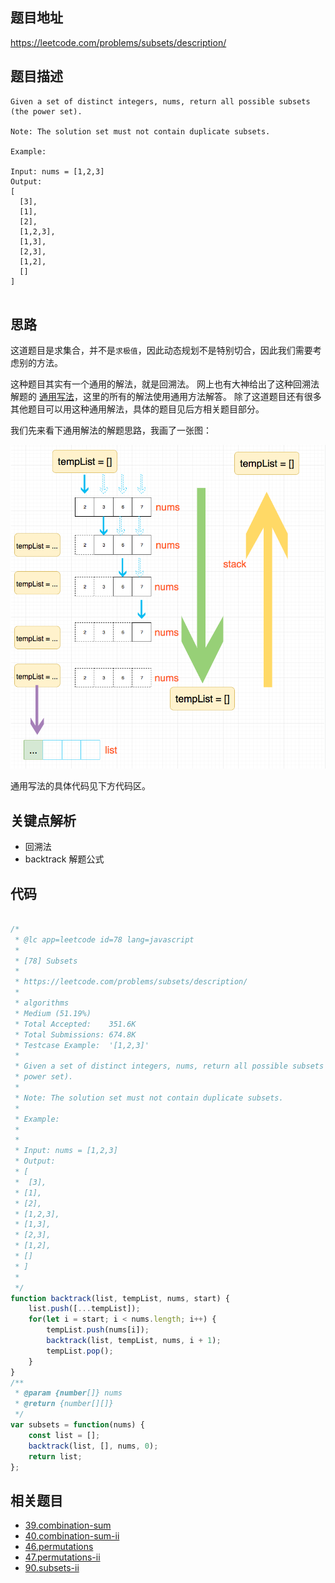 
## 题目地址
https://leetcode.com/problems/subsets/description/

## 题目描述
```
Given a set of distinct integers, nums, return all possible subsets (the power set).

Note: The solution set must not contain duplicate subsets.

Example:

Input: nums = [1,2,3]
Output:
[
  [3],
  [1],
  [2],
  [1,2,3],
  [1,3],
  [2,3],
  [1,2],
  []
]


```

## 思路

这道题目是求集合，并不是`求极值`，因此动态规划不是特别切合，因此我们需要考虑别的方法。

这种题目其实有一个通用的解法，就是回溯法。
网上也有大神给出了这种回溯法解题的
[通用写法](https://leetcode.com/problems/combination-sum/discuss/16502/A-general-approach-to-backtracking-questions-in-Java-(Subsets-Permutations-Combination-Sum-Palindrome-Partitioning))，这里的所有的解法使用通用方法解答。
除了这道题目还有很多其他题目可以用这种通用解法，具体的题目见后方相关题目部分。

我们先来看下通用解法的解题思路，我画了一张图：

![backtrack](../assets/problems/backtrack.png)

通用写法的具体代码见下方代码区。

## 关键点解析

- 回溯法
- backtrack 解题公式


## 代码

```js

/*
 * @lc app=leetcode id=78 lang=javascript
 *
 * [78] Subsets
 *
 * https://leetcode.com/problems/subsets/description/
 *
 * algorithms
 * Medium (51.19%)
 * Total Accepted:    351.6K
 * Total Submissions: 674.8K
 * Testcase Example:  '[1,2,3]'
 *
 * Given a set of distinct integers, nums, return all possible subsets (the
 * power set).
 * 
 * Note: The solution set must not contain duplicate subsets.
 * 
 * Example:
 * 
 * 
 * Input: nums = [1,2,3]
 * Output:
 * [
 * ⁠ [3],
 * [1],
 * [2],
 * [1,2,3],
 * [1,3],
 * [2,3],
 * [1,2],
 * []
 * ]
 * 
 */
function backtrack(list, tempList, nums, start) {
    list.push([...tempList]);
    for(let i = start; i < nums.length; i++) {
        tempList.push(nums[i]);
        backtrack(list, tempList, nums, i + 1);
        tempList.pop();
    }
}
/**
 * @param {number[]} nums
 * @return {number[][]}
 */
var subsets = function(nums) {
    const list = [];
    backtrack(list, [], nums, 0);
    return list;
};
```

## 相关题目

- [39.combination-sum](./39.combination-sum.md)
- [40.combination-sum-ii](./40.combination-sum-ii.md)
- [46.permutations](./46.permutations.md)
- [47.permutations-ii](./47.permutations-ii.md)
- [90.subsets-ii](./90.subsets-ii.md)


